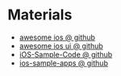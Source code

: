 # Materials

* [awesome ios @ github ](https://github.com/vsouza/awesome-ios)
* [awesome ios ui @ github](https://github.com/cjwirth/awesome-ios-ui)
* [iOS-Sample-Code @ github](https://github.com/xcatsan/iOS-Sample-Code)
* [ios-sample-apps @ github](https://github.com/ooyala/ios-sample-apps)